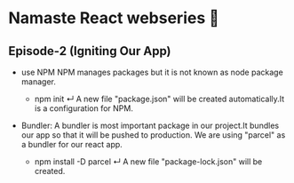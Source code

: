 # Namaste React webseries 🚀


## Episode-2 (Igniting Our App)

*  use NPM
    NPM manages packages but it is not known as node package manager.
    - npm init ↵
    A new file "package.json" will be created automatically.It is a configuration for NPM.

* Bundler: A bundler is most important package in our project.It bundles our app so that it will be pushed to production.
    We are using "parcel" as a bundler for our react app.
    - npm install -D parcel ↵
    A new file "package-lock.json" will be created.
    
    